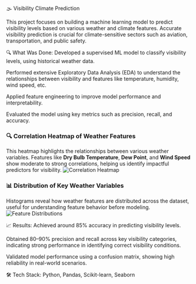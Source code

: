 🌫️ Visibility Climate Prediction

This project focuses on building a machine learning model to predict visibility levels based on various weather and climate features. Accurate visibility prediction is crucial for climate-sensitive sectors such as aviation, transportation, and public safety.

🔍 What Was Done:
Developed a supervised ML model to classify visibility levels, using historical weather data.

Performed extensive Exploratory Data Analysis (EDA) to understand the relationships between visibility and features like temperature, humidity, wind speed, etc.

Applied feature engineering to improve model performance and interpretability.

Evaluated the model using key metrics such as precision, recall, and accuracy.

### 🔍 Correlation Heatmap of Weather Features

This heatmap highlights the relationships between various weather variables. Features like **Dry Bulb Temperature**, **Dew Point**, and **Wind Speed** show moderate to strong correlations, helping us identify impactful predictors for visibility.
![Correlation Heatmap](images/correlation_heatmap.png)

### 📊 Distribution of Key Weather Variables

Histograms reveal how weather features are distributed across the dataset, useful for understanding feature behavior before modeling.
![Feature Distributions](images/feature_distribution.png)


📈 Results:
Achieved around 85% accuracy in predicting visibility levels.

Obtained 80–90% precision and recall across key visibility categories, indicating strong performance in identifying correct visibility conditions.

Validated model performance using a confusion matrix, showing high reliability in real-world scenarios.

🛠️ Tech Stack:
Python, Pandas, Scikit-learn, Seaborn
